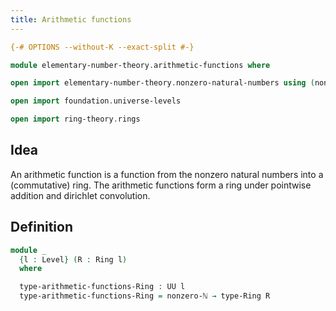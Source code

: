 ```yaml
---
title: Arithmetic functions
---
```


```agda
{-# OPTIONS --without-K --exact-split #-}

module elementary-number-theory.arithmetic-functions where

open import elementary-number-theory.nonzero-natural-numbers using (nonzero-ℕ)

open import foundation.universe-levels

open import ring-theory.rings
```

## Idea

An arithmetic function is a function from the nonzero natural numbers into a (commutative) ring. The arithmetic functions form a ring under pointwise addition and dirichlet convolution.

## Definition

```agda
module _
  {l : Level} (R : Ring l)
  where

  type-arithmetic-functions-Ring : UU l
  type-arithmetic-functions-Ring = nonzero-ℕ → type-Ring R
```
